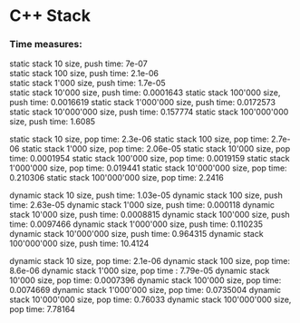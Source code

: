 <h1> C++ Stack </h1>

<h3>Time measures: </h3>

static stack 10 size, push time: 7e-07  
static stack 100 size, push time: 2.1e-06  
static stack 1'000 size, push time: 1.7e-05  
static stack 10'000 size, push time: 0.0001643
static stack 100'000 size, push time: 0.0016619
static stack 1'000'000 size, push time: 0.0172573
static stack 10'000'000 size, push time: 0.157774
static stack 100'000'000 size, push time: 1.6085

static stack 10 size, pop time: 2.3e-06
static stack 100 size, pop time: 2.7e-06
static stack 1'000 size, pop time: 2.06e-05
static stack 10'000 size, pop time: 0.0001954
static stack 100'000 size, pop time: 0.0019159
static stack 1'000'000 size, pop time: 0.019441
static stack 10'000'000 size, pop time: 0.210306
static stack 100'000'000 size, pop time: 2.2416

dynamic stack 10 size, push time: 1.03e-05
dynamic stack 100 size, push time: 2.63e-05
dynamic stack 1'000 size, push time: 0.000118
dynamic stack 10'000 size, push time: 0.0008815
dynamic stack 100'000 size, push time: 0.0097466
dynamic stack 1'000'000 size, push time: 0.110235
dynamic stack 10'000'000 size, push time: 0.964315
dynamic stack 100'000'000 size, push time: 10.4124

dynamic stack 10 size, pop time: 2.1e-06
dynamic stack 100 size, pop time: 8.6e-06
dynamic stack 1'000 size, pop time : 7.79e-05
dynamic stack 10'000 size, pop time: 0.0007396
dynamic stack 100'000 size, pop time: 0.0074669
dynamic stack 1'000'000 size, pop time: 0.0735004
dynamic stack 10'000'000 size, pop time: 0.76033
dynamic stack 100'000'000 size, pop time: 7.78164

